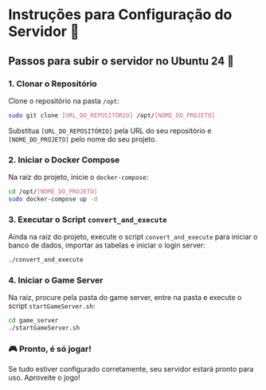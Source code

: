 
# Instruções para Configuração do Servidor 🚀

## Passos para subir o servidor no Ubuntu 24 🐧

### 1. Clonar o Repositório

Clone o repositório na pasta `/opt`:
```bash
sudo git clone [URL_DO_REPOSITÓRIO] /opt/[NOME_DO_PROJETO]
```
Substitua `[URL_DO_REPOSITÓRIO]` pela URL do seu repositório e `[NOME_DO_PROJETO]` pelo nome do seu projeto.

### 2. Iniciar o Docker Compose

Na raiz do projeto, inicie o `docker-compose`:
```bash
cd /opt/[NOME_DO_PROJETO]
sudo docker-compose up -d
```

### 3. Executar o Script `convert_and_execute`

Ainda na raiz do projeto, execute o script `convert_and_execute` para iniciar o banco de dados, importar as tabelas e iniciar o login server:
```bash
./convert_and_execute
```

### 4. Iniciar o Game Server

Na raiz, procure pela pasta do game server, entre na pasta e execute o script `startGameServer.sh`:
```bash
cd game_server
./startGameServer.sh
```

### 🎮 Pronto, é só jogar!

Se tudo estiver configurado corretamente, seu servidor estará pronto para uso. Aproveite o jogo!
